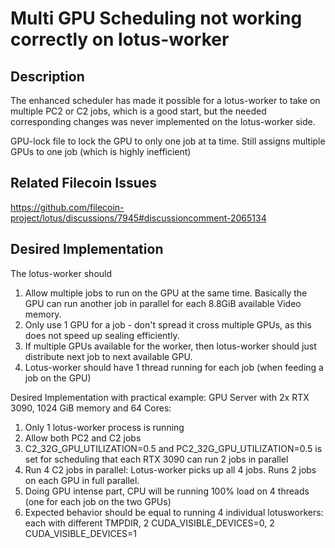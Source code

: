 # Multi GPU Scheduling not working correctly on lotus-worker

## Description
The enhanced scheduler has made it possible for a lotus-worker to take on multiple PC2 or C2 jobs, which is a good start, 
but the needed corresponding changes was never implemented on the lotus-worker side.

GPU-lock file to lock the GPU to only one job at ta time.
Still assigns multiple GPUs to one job (which is highly inefficient)

## Related Filecoin Issues
https://github.com/filecoin-project/lotus/discussions/7945#discussioncomment-2065134 

## Desired Implementation
The lotus-worker should

1. Allow multiple jobs to run on the GPU at the same time. Basically the GPU can run another job in parallel for each 8.8GiB available Video memory. 
2. Only use 1 GPU for a job - don't spread it cross multiple GPUs, as this does not speed up sealing efficiently. 
3. If multiple GPUs available for the worker, then lotus-worker should just distribute next job to next available GPU.
4. Lotus-worker should have 1 thread running for each job (when feeding a job on the GPU)

Desired Implementation with practical example: 
GPU Server with 2x RTX 3090, 1024 GiB memory and 64 Cores: 
1. Only 1 lotus-worker process is running
2. Allow both PC2 and C2 jobs
3. C2_32G_GPU_UTILIZATION=0.5 and PC2_32G_GPU_UTILIZATION=0.5 is set for scheduling that each RTX 3090 can run 2 jobs in parallel
4. Run 4 C2 jobs in parallel: Lotus-worker picks up all 4 jobs. Runs 2 jobs on each GPU in full parallel. 
5. Doing GPU intense part, CPU will be running 100% load on 4 threads (one for each job on the two GPUs)
6. Expected behavior should be equal to running 4 individual lotusworkers: 
each with different TMPDIR,
2 CUDA_VISIBLE_DEVICES=0,
2 CUDA_VISIBLE_DEVICES=1 
  
